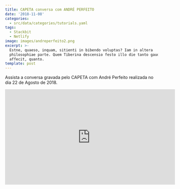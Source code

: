 ```yaml
---
title: CAPETA conversa com ANDRÉ PERFEITO
date: '2018-11-08'
categories:
  - src/data/categories/tutorials.yaml
tags:
  - Stackbit
  - Netlify
image: images/andreperfeito2.png
excerpt: >-
  Estne, quaeso, inquam, sitienti in bibendo voluptas? Iam in altera
  philosophiae parte. Quem Tiberina descensio festo illo die tanto gaudio
  affecit, quanto.
template: post
---
```

Assista a conversa gravada pelo CAPETA com André Perfeito realizada no dia 22 de Agosto de 2018.

<iframe width="560" height="315" src="https://www.youtube.com/embed/QIaSEfHACwY" frameborder="0" allow="accelerometer; autoplay; clipboard-write; encrypted-media; gyroscope; picture-in-picture" allowfullscreen></iframe>
